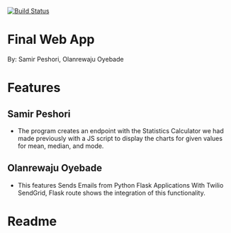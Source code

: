 [![Build Status](https://travis-ci.com/speshori/Stats_Calculator_App_IS601.svg?branch=main)](https://travis-ci.com/speshori/Stats_Calculator_App_IS601)

# Final Web App 
By: Samir Peshori, Olanrewaju Oyebade

# Features

## Samir Peshori
* The program creates an endpoint with the Statistics Calculator we had made previously with a JS script to display the charts for given values for mean, median, and mode.

## Olanrewaju Oyebade
* This features Sends Emails from Python Flask Applications With Twilio SendGrid,  Flask route shows the integration of this functionality. 

# Readme

